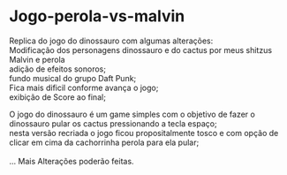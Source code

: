# Jogo-perola-vs-malvin

Replica do jogo do dinossauro com algumas alterações:</br>
Modificação dos personagens dinossauro e do cactus por meus shitzus Malvin e perola</br>
adição de efeitos sonoros;</br>
fundo musical do grupo Daft Punk;</br>
Fica mais dificil conforme avança o jogo;</br>
exibição de Score ao final;</br>

O jogo do dinossauro é um game simples com o objetivo de fazer o dinossauro pular os cactus pressionando a tecla espaço;</br>
nesta versão recriada o jogo ficou propositalmente  tosco e com opção de clicar em cima da cachorrinha perola para ela pular;</br>
</br>
... Mais Alterações poderão feitas.
